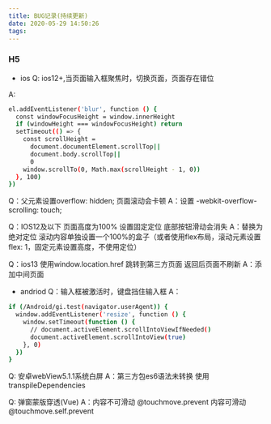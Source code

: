 ```yaml
---
title: BUG记录(持续更新)
date: 2020-05-29 14:50:26
tags:
---
```


### H5
- ios
Q: ios12+,当页面输入框聚焦时，切换页面，页面存在错位
<!-- more -->
A:
``` bash
el.addEventListener('blur', function () {
  const windowFocusHeight = window.innerHeight
  if (windowHeight === windowFocusHeight) return
  setTimeout(() => {
    const scrollHeight =
      document.documentElement.scrollTop||
      document.body.scrollTop||
      0
    window.scrollTo(0, Math.max(scrollHeight - 1, 0))
  }, 100)
})
```

Q：父元素设置overflow: hidden; 页面滚动会卡顿
A：设置 -webkit-overflow-scrolling: touch;

Q：IOS12及以下 页面高度为100% 设置固定定位 底部按钮滑动会消失
A：替换为绝对定位 滚动内容单独设置一个100%的盒子（或者使用flex布局，滚动元素设置flex: 1，固定元素设置高度，不使用定位）

Q：ios13 使用window.location.href 跳转到第三方页面 返回后页面不刷新
A：添加中间页面

- andriod
Q：输入框被激活时，键盘挡住输入框
A：
``` bash
if (/Android/gi.test(navigator.userAgent)) {
  window.addEventListener('resize', function () {
    window.setTimeout(function () {
      // document.activeElement.scrollIntoViewIfNeeded()
      document.activeElement.scrollIntoView(true)
    }, 0)
  })
}
```

Q: 安卓webView5.1.1系统白屏
A：第三方包es6语法未转换 使用transpileDependencies

Q: 弹窗蒙版穿透(Vue)
A：内容不可滑动 @touchmove.prevent 内容可滑动 @touchmove.self.prevent